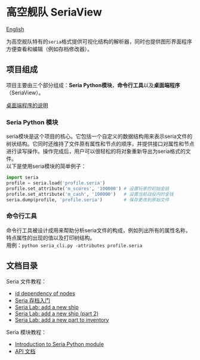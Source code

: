 # 高空舰队 SeriaView

[English](README.md)

为高空舰队特有的`seria`格式提供可视化结构的解析器，同时也提供图形界面程序方便查看和编辑（例如存档修改器）。

## 项目组成

项目主要由三个部分组成：**Seria Python模块**，**命令行工具**以及**桌面端程序** （SeriaView）。  

[桌面端程序的说明](README.txt)

### Seria Python 模块

seria模块是这个项目的核心。它包括一个自定义的数据结构用来表示seria文件的树状结构。它同时还维持了文件原有属性和节点的顺序，并提供接口对属性和节点进行读写操作。操作完成后，用户可以很轻松的将对象重新导出为seria格式的文件。  
以下是使用seria模块的简单例子：

```python
import seria
profile = seria.load('profile.seria')
profile.set_attribute('m_scores', '100000') # 设置玩家的初始金钱
profile.set_attribute('m_cash', '100000')   # 设置当前战役内的金钱
seria.dump(profile, 'profile.seria')        # 保存更改到原始文件
```

### 命令行工具

命令行工具被设计成用来帮助分析seria文件的构成，例如列出所有的属性名称，特点属性的出现的值以及打印树结构。  
用例：`python seria_cli.py -attributes profile.seria`

## 文档目录

Seria 文件教程：

- [id dependency of nodes](docs/id%20dependency%20of%20nodes.md)
- [Seria 存档入门](docs/Introduction%20to%20Seria%20profile%20structure.zh-cn.md)
- [Seria Lab: add a new ship](docs/Seria%20Lab%20-%20add%20a%20new%20ship.ipynb)
- [Seria Lab: add a new ship (part 2)](docs/Seria%20Lab%20-%20add%20a%20new%20ship%20part2.ipynb)
- [Seria Lab: add a new part to inventory](docs/SeriaLab%20-%20add%20part%20to%20inventory.ipynb)

Seria 模块教程：

- [Introduction to Seria Python module](docs/Introduction%20to%20seria%20Python%20module.md)
- [API 文档](https://html-preview.github.io/?url=https://github.com/DKAMX/HighFleet-SeriaView/blob/main/docs/seria.html)
